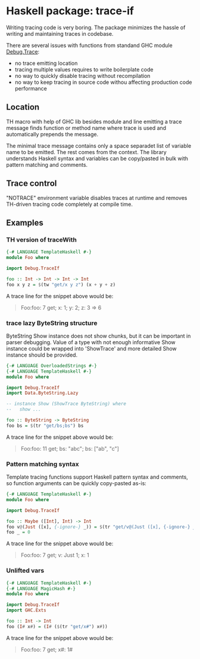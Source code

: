 # Haskell package: trace-if

Writing tracing code is very boring.
The package minimizes the hassle of writing and maintaining traces in codebase.

There are several issues with functions from standand GHC module
[Debug.Trace](https://hackage.haskell.org/package/base/docs/Debug-Trace.html):

  * no trace emitting location
  * tracing multiple values requires to write boilerplate code
  * no way to quickly disable tracing without recompilation
  * no way to keep tracing in source code withou affecting production
    code performance

## Location

TH macro with help of GHC lib besides module and line emitting a trace
message finds function or method name where trace is used and
automatically prepends the message.

The minimal trace message contains only a space separadet list of
variable name to be emitted. The rest comes from the context.  The
library understands Haskell syntax and variables can be copy/pasted in
bulk with pattern matching and comments.


## Trace control

"NOTRACE" environment variable disables traces at runtime and
removes TH-driven tracing code completely at compile time.

## Examples

### TH version of traceWith

```haskell
{-# LANGUAGE TemplateHaskell #-}
module Foo where

import Debug.TraceIf

foo :: Int -> Int -> Int -> Int
foo x y z = $(tw "get/x y z") (x + y + z)
```

A trace line for the snippet above would be:

> Foo:foo:  7 get; x: 1; y: 2; z: 3 => 6

### trace lazy ByteString structure

ByteString Show instance does not show chunks, but it can be important
in parser debugging. Value of a type with not enough informative Show
instance could be wrapped into 'ShowTrace' and more detailed Show
instance should be provided.

```haskell
{-# LANGUAGE OverloadedStrings #-}
{-# LANGUAGE TemplateHaskell #-}
module Foo where

import Debug.TraceIf
import Data.ByteString.Lazy

-- instance Show (ShowTrace ByteString) where
--   show ...

foo :: ByteString -> ByteString
foo bs = $(tr "get/bs;bs") bs
```

A trace line for the snippet above would be:

> Foo:foo: 11 get; bs: "abc"; bs: ["ab", "c"]


### Pattern matching syntax

Template tracing functions support Haskell pattern syntax and comments, so
function arguments can be quickly copy-pasted as-is:

```haskell
{-# LANGUAGE TemplateHaskell #-}
module Foo where

import Debug.TraceIf

foo :: Maybe ([Int], Int) -> Int
foo v@(Just ([x], {-ignore-} _)) = $(tr "get/v@(Just ([x], {-ignore-} _))") x
foo _ = 0
```

A trace line for the snippet above would be:

> Foo:foo:  7 get; v: Just 1; x: 1

### Unlifted vars

```haskell
{-# LANGUAGE TemplateHaskell #-}
{-# LANGUAGE MagicHash #-}
module Foo where

import Debug.TraceIf
import GHC.Exts

foo :: Int -> Int
foo (I# x#) = (I# ($(tr "get/x#") x#))
```

A trace line for the snippet above would be:

> Foo:foo:  7 get; x#: 1#
